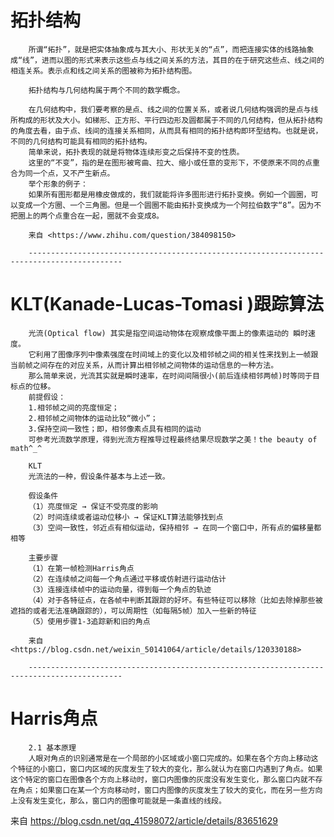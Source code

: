 #	拓扑结构
		所谓“拓扑”，就是把实体抽象成与其大小、形状无关的“点”，而把连接实体的线路抽象成“线”，进而以图的形式来表示这些点与线之间关系的方法，其目的在于研究这些点、线之间的相连关系。表示点和线之间关系的图被称为拓扑结构图。
		
		拓扑结构与几何结构属于两个不同的数学概念。
		
		在几何结构中，我们要考察的是点、线之间的位置关系，或者说几何结构强调的是点与线所构成的形状及大小。如梯形、正方形、平行四边形及圆都属于不同的几何结构，但从拓扑结构的角度去看，由于点、线间的连接关系相同，从而具有相同的拓扑结构即环型结构。也就是说，不同的几何结构可能具有相同的拓扑结构。
		简单来说，拓扑表现的就是将物体连续形变之后保持不变的性质。
		这里的“不变”，指的是在图形被弯曲、拉大、缩小或任意的变形下，不使原来不同的点重合为同一个点，又不产生新点。
		举个形象的例子：
		如果所有图形都是用橡皮做成的，我们就能将许多图形进行拓扑变换。例如一个圆圈，可以变成一个方圈、一个三角圈。但是一个圆圈不能由拓扑变换成为一个阿拉伯数字“8”。因为不把圈上的两个点重合在一起，圈就不会变成8。
		
		来自 <https://www.zhihu.com/question/384098150> 
		
		-------------------------------------------------------------------------------------------
    
#	KLT(Kanade-Lucas-Tomasi )跟踪算法
		光流(Optical flow) 其实是指空间运动物体在观察成像平面上的像素运动的 瞬时速度。
		它利用了图像序列中像素强度在时间域上的变化以及相邻帧之间的相关性来找到上一帧跟当前帧之间存在的对应关系，从而计算出相邻帧之间物体的运动信息的一种方法。
		那么简单来说，光流其实就是瞬时速率，在时间间隔很小(前后连续相邻两帧)时等同于目标点的位移。
		前提假设：
		1.相邻帧之间的亮度恒定；
		2.相邻帧之间物体的运动比较“微小”；
		3.保持空间一致性；即，相邻像素点具有相同的运动
		可参考光流数学原理，得到光流方程推导过程最终结果尽现数学之美！the beauty of math^_^
		
		KLT
		光流法的一种，假设条件基本与上述一致。
		
		假设条件
		（1）亮度恒定 → 保证不受亮度的影响
		（2）时间连续或者运动位移小 → 保证KLT算法能够找到点
		（3）空间一致性，邻近点有相似运动，保持相邻 → 在同一个窗口中，所有点的偏移量都相等
		
		主要步骤
		（1）在第一帧检测Harris角点
		（2）在连续帧之间每一个角点通过平移或仿射进行运动估计
		（3）连接连续帧中的运动向量，得到每一个角点的轨迹
		（4）对于各特征点，在各帧中判断其跟踪的好坏。有些特征可以移除（比如去除掉那些被遮挡的或者无法准确跟踪的），可以周期性（如每隔5帧）加入一些新的特征
		（5）使用步骤1-3追踪新和旧的角点
		
		来自 <https://blog.csdn.net/weixin_50141064/article/details/120330188> 
				
		-------------------------------------------------------------------------------------------
    
#	Harris角点
		2.1 基本原理
		人眼对角点的识别通常是在一个局部的小区域或小窗口完成的。如果在各个方向上移动这个特征的小窗口，窗口内区域的灰度发生了较大的变化，那么就认为在窗口内遇到了角点。如果这个特定的窗口在图像各个方向上移动时，窗口内图像的灰度没有发生变化，那么窗口内就不存在角点；如果窗口在某一个方向移动时，窗口内图像的灰度发生了较大的变化，而在另一些方向上没有发生变化，那么，窗口内的图像可能就是一条直线的线段。
		
来自 <https://blog.csdn.net/qq_41598072/article/details/83651629>
